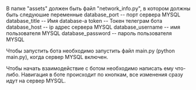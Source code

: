 В папке "assets" должен быть файл "network_info.py", в котором должны быть следуюшие переменные
database_port -- порт сервера MYSQL
database_title -- Имя database-а
token -- Токен телеграм бота
database_host -- ip адрес сервера MYSQL
database_username -- имя пользователя MYSQL
database_password -- пароль пользователя MYSQL

Чтобы запустить бота необходимо запустить файл main.py (python main.py), когда
сервер MYSQL включен.

Чтобы начать взаимодействие с ботом необходимо написать ему что-либо. Навигация
в боте происходит по кнопкам, все изменения сразу идут на сервер MYSQL.
